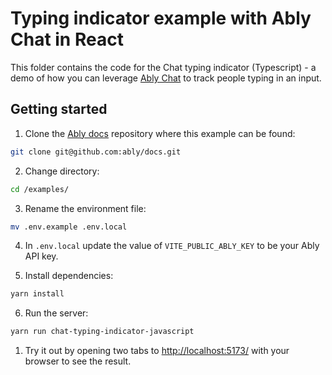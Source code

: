 # Typing indicator example with Ably Chat in React

This folder contains the code for the Chat typing indicator (Typescript) - a demo of how you can leverage [Ably Chat](https://ably.com/docs/products/chat) to track people typing in an input.

## Getting started

1. Clone the [Ably docs](https://github.com/ably/docs) repository where this example can be found:

```sh
git clone git@github.com:ably/docs.git
```

2. Change directory:

```sh
cd /examples/
```

3. Rename the environment file:

```sh
mv .env.example .env.local
```

4. In `.env.local` update the value of `VITE_PUBLIC_ABLY_KEY` to be your Ably API key.

5. Install dependencies:

```sh
yarn install
```

6. Run the server:

```sh
yarn run chat-typing-indicator-javascript
```

1. Try it out by opening two tabs to [http://localhost:5173/](http://localhost:5173/) with your browser to see the result.

